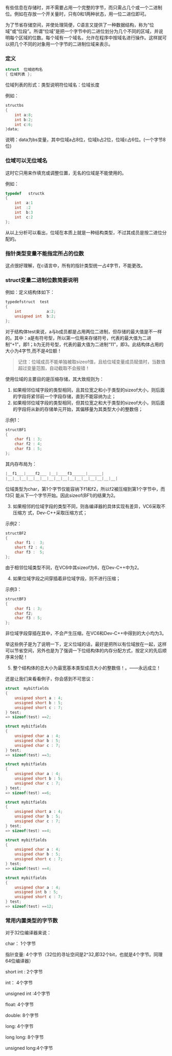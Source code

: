 有些信息在存储时，并不需要占用一个完整的字节，而只需占几个或一个二进制位。例如在存放一个开关量时，只有0和1两种状态，用一位二进位即可。

为了节省存储空间，并使处理简便，C语言又提供了一种数据结构，称为“位域”或“位段”。所谓“位域”是把一个字节中的二进位划分为几个不同的区域，并说明每个区域的位数。每个域有一个域名，允许在程序中按域名进行操作。这样就可以把几个不同的对象用一个字节的二进制位域来表示。



### 定义

```c++
struct  位域结构名 
{ 位域列表 };
```

位域列表的形式：类型说明符位域名：位域长度



例如：

```c++
structbs 
{ 
    int a:8; 
    int b:2; 
    int c:6; 
}data;
```

说明：data为bs变量，其中位域a占8位，位域b占2位，位域c占6位。(一个字节8位)



### 位域可以无位域名

这时它只用来作填充或调整位置，无名的位域是不能使用的。



例如：

```c++
typedef   structk 
{ 
    int  a:1 
    int  :2    
    int  b:3 
    int  c:2 
};
```

从以上分析可以看出，位域在本质上就是一种结构类型，不过其成员是按二进位分配的。



### 指针类型变量不能指定所占的位数

这点很好理解，在c语言中，所有的指针类型统一占4字节，不能更改。



### struct变量二进制位数简要说明

例如：定义结构体如下：

```c++
typedefstruct  test
{
    int           a:2;
    unsigned int  b:2;
};
```



对于结构体test来说，a与b成员都是占用两位二进制，但存储的最大值是不一样的。其中：a是有符号型，所以第一位用来存储符号，代表的最大值为二进制“+1”，即1；b为无符号型，代表的最大值为二进制“11”，即3。此结构体占用的大小为4字节,而不是4位额！

> 记住：位域成员不能单独被取sizeof值，且给位域变量成员赋值时，当数值超过变量范围，自动截取不会报错！



使用位域的主要目的是压缩存储，其大致规则为：
1) 如果相邻位域字段的类型相同，且其位宽之和小于类型的sizeof大小，则后面的字段将紧邻前一个字段存储，直到不能容纳为止；
2) 如果相邻位域字段的类型相同，但其位宽之和大于类型的sizeof大小，则后面的字段将从新的存储单元开始，其偏移量为其类型大小的整数倍；

示例1：

```c++
structBF1
{
    char f1 : 3;
    char f2 : 4;
    char f3 : 5;
};
```


其内存布局为：

```c++
|__f1___|____f2___ |__|____f3______|______|
|__|__|__|__|__|__|__|__|__|__|__|__|__|__|__|__|
```

位域类型为char，第1个字节仅能容纳下f1和f2，所以f2被压缩到第1个字节中，而f3只
能从下一个字节开始。因此sizeof(BF1)的结果为2。




3) 如果相邻的位域字段的类型不同，则各编译器的具体实现有差异，VC6采取不压缩方
式，Dev-C++采取压缩方式；

示例2：

```c++
structBF2
{	
    char f1 :  3;
    short f2 : 4;
    char f3 :  5;
};
```

由于相邻位域类型不同，在VC6中其sizeof为6，在Dev-C++中为2。




4) 如果位域字段之间穿插着非位域字段，则不进行压缩；

示例3：

```c++
structBF3
{
    char f1 : 3;
    char f2;
    char f3 : 5;
};
```

非位域字段穿插在其中，不会产生压缩，在VC6和Dev-C++中得到的大小均为3。



举这些例子是为了说明一下，定义位域的话，最好是把所以有位域放在一起，这样可以节省空间，另外也是为了强调一下位结构体的内存分配方式，按定义的先后顺序来分配！




5) 整个结构体的总大小为最宽基本类型成员大小的整数倍！。——永远成立！

还是让我们来看看例子，你会感到不可思议： 

```c++
struct  mybitfields
{
    unsigned short a : 4;
    unsigned short b : 5;
    unsigned short c : 7;
} test;
=> sizeof(test) ==2;

struct mybitfields
{
    unsigned char a : 4;
    unsigned char b : 5;
    unsigned char c : 7;
} test;
=> sizeof(test) ==3;

struct mybitfields
{
    unsigned char a : 4;
    unsigned short b : 5;
    unsigned char c : 7;
} test;
=> sizeof(test) ==6;

struct mybitfields
{
    unsigned short a : 4;
    unsigned char b : 5;
    unsigned char c : 7;
} test;
=> sizeof(test) ==4;

struct mybitfields
{
    unsigned char a : 4;
    unsigned char b : 5;
    unsigned short c : 7;
} test;
=> sizeof(test) ==4;

struct mybitfields
{
    unsigned char a : 4;
    unsigned int b : 5;
    unsigned short c : 7;
} test;
=> sizeof(test) ==12;
```



### 常用内置类型的字节数

对于32位编译器来说：

char：   1个字节

指针变量:  4个字节（32位的寻址空间是2^32,即32个bit，也就是4个字节。同理64位编译器）

short int : 2个字节

int：    4个字节

unsigned int :4个字节

float:    4个字节

double:   8个字节

long:    4个字节

long long:  8个字节

unsigned long:4个字节
